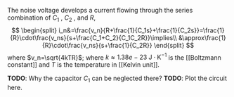 The noise voltage develops a current flowing through the series combination of $C_1$ , $C_2$ , and $R$,
$$
\begin{split}
i_n&=\frac{v_n}{R+\frac{1}{C_1s}+\frac{1}{C_2s}}=\frac{1}{R}\cdot\frac{v_ns}{s+\frac{C_1+C_2}{C_1C_2R}}\implies\\
&\approx\frac{1}{R}\cdot\frac{v_ns}{s+\frac{1}{C_2R}}
\end{split}
$$
where $v_n=\sqrt{4kTR}$; where $k\approx1.38e-23\;\text{J}\cdot\text{K}^{-1}$ is the [[Boltzmann constant]] and $T$ is the temperature in [[Kelvin unit]].


**TODO**: Why the capacitor $C_1$ can be neglected there?
**TODO**: Plot the circuit here.